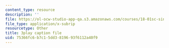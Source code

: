 ```yaml
---
content_type: resource
description: ''
file: https://ol-ocw-studio-app-qa.s3.amazonaws.com/courses/18-01sc-single-variable-calculus-fall-2010/75366fc6b7c15dd3819693f6112a40f9_1RLctDS2hUQ.vtt
file_type: application/x-subrip
resourcetype: Other
title: 3play caption file
uid: 75366fc6-b7c1-5dd3-8196-93f6112a40f9
---
```

